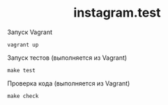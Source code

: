 <p align="center">
    <h1 align="center">instagram.test</h1>
</p>

Запуск Vagrant
```
vagrant up
```

Запуск тестов (выполняется из Vagrant)
```
make test
```

Проверка кода (выполняется из Vagrant)
```
make check
```
